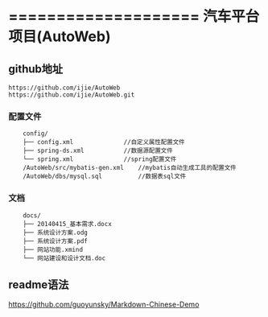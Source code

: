 ====================
汽车平台项目(AutoWeb)
====================

github地址
--------------------
    https://github.com/ijie/AutoWeb
    https://github.com/ijie/AutoWeb.git
    
### 配置文件
		config/
		├── config.xml				//自定义属性配置文件
		├── spring-ds.xml			//数据源配置文件
		└── spring.xml				//spring配置文件
		/AutoWeb/src/mybatis-gen.xml	//mybatis自动生成工具的配置文件
		/AutoWeb/dbs/mysql.sql			//数据表sql文件

### 文档
		docs/
		├── 20140415_基本需求.docx
		├── 系统设计方案.odg
		├── 系统设计方案.pdf
		├── 网站功能.xmind
		└── 网站建设和设计文档.doc
		
readme语法
-----------------
https://github.com/guoyunsky/Markdown-Chinese-Demo